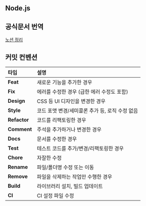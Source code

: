 ## Node.js

## 공식문서 번역

[노션 정리](https://discreet-fahrenheit-6d7.notion.site/Node-js-2643b4cce74080e7a98fca14ecd7d3d7)

## 커밋 컨벤션

| 타입 | 설명 |
| :--- | :--- |
| **Feat** | 새로운 기능을 추가한 경우 |
| **Fix** | 에러를 수정한 경우 (급한 에러 수정도 포함) |
| **Design** | CSS 등 UI 디자인을 변경한 경우 |
| **Style** | 코드 포맷 변경/세미콜론 추가 등, 로직 수정 없음 |
| **Refactor**| 코드를 리팩토링한 경우 |
| **Comment** | 주석을 추가하거나 변경한 경우 |
| **Docs** | 문서를 수정한 경우 |
| **Test** | 테스트 코드를 추가/변경/리팩토링한 경우 |
| **Chore** | 자잘한 수정 |
| **Rename** | 파일/폴더명 수정 또는 이동 |
| **Remove** | 파일을 삭제하는 작업만 수행한 경우 |
| **Build** | 라이브러리 설치, 빌드 업데이트 |
| **CI** | CI 설정 파일 수정 |